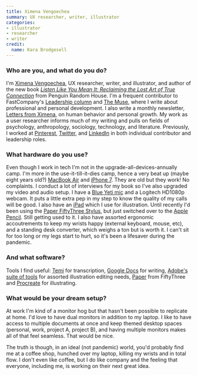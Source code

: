 ```yaml
---
title: Ximena Vengoechea
summary: UX researcher, writer, illustrator
categories:
- illustrator
- researcher
- writer
credit:
  name: Kara Brodgesell
---
```


### Who are you, and what do you do?

I'm [Ximena Vengoechea](https://www.ximenavengoechea.com/ "Ximena's website."), UX researcher, writer, and illustrator, and author of the new book [_Listen Like You Mean It: Reclaiming the Lost Art of True Connection_](https://www.ximenavengoechea.com/listenlikeyoumeanit "Ximena's book on making connections.") from Penguin Random House. I'm a frequent contributor to FastCompany's [Leadership column](https://www.fastcompany.com/user/ximena-vengoechea "Ximena's posts on FastCompany.") and [The Muse](https://www.themuse.com/author/ximena-vengoechea "Ximena's posts on The Muse."), where I write about professional and personal development. I also write a monthly newsletter, [Letters from Ximena](https://ximena.substack.com/ "Ximena's newsletter."), on human behavior and personal growth. My work as a user researcher informs much of my writing and pulls on fields of psychology, anthropology, sociology, technology, and literature. Previously, I worked at [Pinterest][], [Twitter][], and [LinkedIn][] in both individual contributor and leadership roles.

### What hardware do you use?

Even though I work in tech I'm not in the upgrade-all-devices-annually camp. I'm more in the use-it-till-it-dies camp, hence a very beat up (maybe eight years old?) [MacBook Air][macbook-air] and [iPhone 7][iphone-7]. They are old but they work! No complaints. I conduct a lot of interviews for my book so I've also upgraded my video and audio setup. I have a [Blue Yeti mic][yeti] and a Logitech HD1080p webcam. It puts a little extra pep in my step to know the quality of my calls will be good. I also have an [iPad][] which I use for illustration. Until recently I'd been using the [Paper FiftyThree Stylus][pencil], but just switched over to the [Apple Pencil][apple-pencil]. Still getting used to it. I also have assorted ergonomic accoutrements to keep my wrists happy (external keyboard, mouse, etc), and a standing desk converter, which weighs a ton but is worth it. I can't sit for too long or my legs start to hurt, so it's been a lifesaver during the pandemic.

### And what software?

Tools I find useful: [Temi][] for transcription, [Google Docs][google-docs] for writing, [Adobe's suite of tools][creative-suite] for assorted illustration editing needs, [Paper][paper-ios] from FiftyThree and [Procreate][procreate-ios] for illustrating.

### What would be your dream setup?

At work I'm kind of a monitor hog but that hasn't been possible to replicate at home. I'd love to have dual monitors in addition to my laptop. I like to have access to multiple documents at once and keep themed desktop spaces (personal, work, project A, project B), and having multiple monitors makes all of that feel seamless. That would be nice.

The truth is though, in an ideal (not pandemic) world, you'd probably find me at a coffee shop, hunched over my laptop, killing my wrists and in total flow. I don't even like coffee, but I do like company and the feeling that everyone, including me, is working on their next great idea.

[apple-pencil]: https://www.apple.com/apple-pencil/ "A stylus for the iPad Pro."
[creative-suite]: https://www.adobe.com/creativecloud.html "A collection of design tools."
[google-docs]: https://en.wikipedia.org/wiki/Google_Docs "A web-based office suite."
[ipad]: https://www.apple.com/ipad/ "A tablet device."
[iphone-7]: https://en.wikipedia.org/wiki/IPhone_7 "A 4.7 inch iOS smartphone."
[linkedin]: https://www.linkedin.com "A business-focused social network."
[macbook-air]: https://www.apple.com/macbook-air/ "A very thin laptop."
[paper-ios]: https://www.fiftythree.com/paper "A notebook/drawing app."
[pencil]: https://www.fiftythree.com/pencil "An iPad stylus."
[pinterest]: https://www.pinterest.com/ "An online 'pinboard' service."
[procreate-ios]: https://itunes.apple.com/us/app/procreate/id425073498 "A powerful illustration app."
[temi]: https://www.temi.com/ "A speech to text transcription service."
[twitter]: https://twitter.com/ "An online micro-blogging platform."
[yeti]: http://bluemic.com/yeti/ "A USB microphone."
